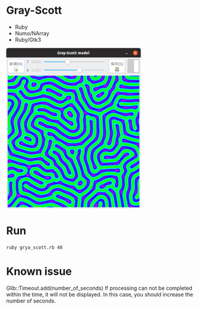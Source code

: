 # Gray-Scott
* Ruby
* Numo/NArray
* Ruby/Gtk3

![screenshot](https://raw.githubusercontent.com/kojix2/Gray-Scott/master/screenshot/screenshot.png)

# Run

```bash
ruby grya_scott.rb 40
```

# Known issue
Glib::Timeout.add(number_of_seconds)
If processing can not be completed within the time, it will not be displayed. In this case, you should increase the number of seconds.
